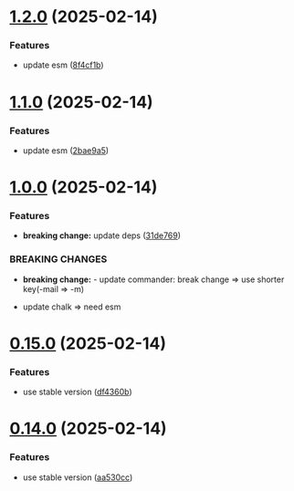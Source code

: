 # [1.2.0](https://github.com/tardis-ksh/hexo-seo-submit/compare/v1.1.0...v1.2.0) (2025-02-14)


### Features

* update esm ([8f4cf1b](https://github.com/tardis-ksh/hexo-seo-submit/commit/8f4cf1bc83a600a09b0a8525a66b0dbf9915219e))



# [1.1.0](https://github.com/tardis-ksh/hexo-seo-submit/compare/v1.0.0...v1.1.0) (2025-02-14)


### Features

* update esm ([2bae9a5](https://github.com/tardis-ksh/hexo-seo-submit/commit/2bae9a5ef5a3802e9e36890cb04dff29332cddb7))



# [1.0.0](https://github.com/tardis-ksh/hexo-seo-submit/compare/v0.15.0...v1.0.0) (2025-02-14)


### Features

* **breaking change:** update deps ([31de769](https://github.com/tardis-ksh/hexo-seo-submit/commit/31de76932f2f18ba3024b6f0fdbe1335c6b0e1fb))


### BREAKING CHANGES

* **breaking change:** - update commander: break change => use shorter key(-mail => -m)

- update chalk => need esm



# [0.15.0](https://github.com/tardis-ksh/hexo-seo-submit/compare/v0.14.0...v0.15.0) (2025-02-14)


### Features

* use stable version ([df4360b](https://github.com/tardis-ksh/hexo-seo-submit/commit/df4360b0049676246ba815d3fec8fad91a1729ee))



# [0.14.0](https://github.com/tardis-ksh/hexo-seo-submit/compare/v0.13.0...v0.14.0) (2025-02-14)


### Features

* use stable version ([aa530cc](https://github.com/tardis-ksh/hexo-seo-submit/commit/aa530cc08220507fb7eff735c896991a2fea04b5))



